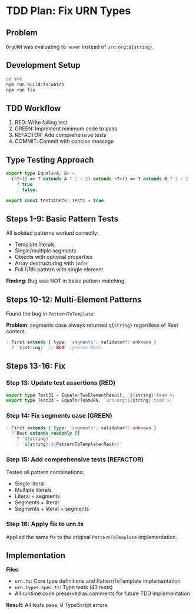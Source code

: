 # TDD Plan: Fix URN Types

## Problem

`OrgURN` was evaluating to `never` instead of `urn:org:${string}`.

## Development Setup

```bash
cd src
npm run build:ts:watch
npm run fix
```

## TDD Workflow

1. RED: Write failing test
2. GREEN: Implement minimum code to pass
3. REFACTOR: Add comprehensive tests
4. COMMIT: Commit with concise message

## Type Testing Approach

```typescript
export type Equals<A, B> =
  (<T>() => T extends A ? 1 : 2) extends <T>() => T extends B ? 1 : 2
    ? true
    : false;

export const test1Check: Test1 = true;
```

## Steps 1-9: Basic Pattern Tests

All isolated patterns worked correctly:
- Template literals
- Single/multiple segments
- Objects with optional properties
- Array destructuring with `infer`
- Full URN pattern with single element

**Finding**: Bug was NOT in basic pattern matching.

## Steps 10-12: Multi-Element Patterns

Found the bug in `PatternToTemplate`:

**Problem**: segments case always returned `${string}` regardless of Rest content.

```typescript
: First extends { type: 'segments'; validator?: unknown }
  ? `${string}` // BUG: ignores Rest
```

## Steps 13-16: Fix

### Step 13: Update test assertions (RED)

```typescript
export type Test31 = Equals<TwoElementResult, `${string}:team`>;
export type Test33 = Equals<TeamURN, `urn:org:${string}:team`>;
```

### Step 14: Fix segments case (GREEN)

```typescript
: First extends { type: 'segments'; validator?: unknown }
  ? Rest extends readonly []
    ? `${string}`
    : `${string}:${PatternToTemplate<Rest>}`
```

### Step 15: Add comprehensive tests (REFACTOR)

Tested all pattern combinations:
- Single literal
- Multiple literals
- Literal + segments
- Segments + literal
- Segments + literal + segments

### Step 16: Apply fix to urn.ts

Applied the same fix to the original `PatternToTemplate` implementation.

## Implementation

**Files**:
- `urn.ts`: Core type definitions and PatternToTemplate implementation
- `urn.types.spec.ts`: Type tests (43 tests)
- All runtime code preserved as comments for future TDD implementation

**Result**: All tests pass, 0 TypeScript errors.
